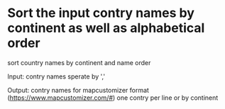 # Sort the input contry names by continent as well as alphabetical order
sort country names by continent and name order

Input:
contry names sperate by ','

Output:
contry names for mapcustomizer format (https://www.mapcustomizer.com/#) one contry per line
or by continent
